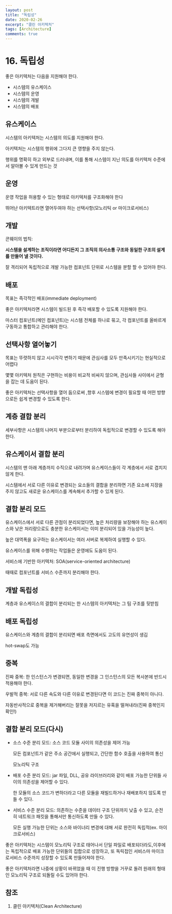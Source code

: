 ```yaml
---
layout: post
title: "독립성"
date: 2020-02-26
excerpt: "클린 아키텍처"
tags: [Architecture]
comments: true
---
```


# 16. 독립성

좋은 아키텍처는 다음을 지원해야 한다.

- 시스템의 유스케이스
- 시스템의 운영
- 시스템의 개발
- 시스템의 배포

## 유스케이스

시스템의 아키텍처는 시스템의 의도를 지원해야 한다.

아키텍처는 시스템의 행위에 그다지 큰 영향을 주지 않는다.

행위를 명확히 하고 외부로 드러내며, 이를 통해 시스템이 지닌 의도를 아키텍처 수준에서 알아볼 수 있게 만드는 것

## 운영

운영 작업을 허용할 수 있는 형태로 아키텍처를 구조화해야 한다

뛰어난 아키텍트라면 열어두여야 하는 선택사항(모노리틱 or 마이크로서비스)

## 개발

콘웨이의 법칙:

**시스템을 설계하는 조직이라면 어디든지 그 조직의 의사소통 구조와 동일한 구조의 설계를 만들어 낼 것이다.**

잘 격리되어 독립적으로 개발 가능한 컴포넌트 단위로 시스템을 분할 할 수 있어야 한다.

## 배포

목표는 즉각적인 배포(immediate deployment)

좋은 아키텍처라면 시스템이 빌드된 후 즉각 배포할 수 있도록 지원해야 한다.

마스터 컴포넌트(메인 컴포넌트)는 시스템 전체를 하나로 묶고, 각 컴포넌트를 올바르게 구동하고 통합하고 관리해야 한다.

## 선택사항 열어놓기

목표는 뚜렷하지 않고 시시각각 변하기 때문에 관심사를 모두 만족시키기는 현실적으로 어렵다

몇몇 아키텍처 원칙은 구현하는 비용이 비교적 비싸지 않으며, 관심사들 사이에서 균형을 잡는 데 도움이 된다.

좋은 아키텍처는 선택사항을 열어 둠으로써 ,향후 시스템에 변경이 필요할 때 어떤 방향으로든 쉽게 변경할 수 있도록 한다.

## 계층 결합 분리

세부사항은 시스템의 나머지 부분으로부터 분리하여 독립적으로 변경할 수 있도록 해야 한다.

## 유스케이서 결합 분리

시스템의 맨 아래 계층까지 수직으로 내려가며 유스케이스들이 각 계층에서 서로 겹치지 않게 한다.

시스템에서 서로 다른 이유로 변경되는 요소들의 결합을 분리하면 기존 요소에 지장을 주지 않고도 새로운 유스케이스를 계속해서 추가할 수 있게 된다.

## 결합 분리 모드

유스케이스에서 서로 다른 관점이 분리되었다면, 높은 처리량을 보장해야 하는 유스케이스와 낮은 처리량으로도 충분한 유스케이서는 이미 분리되어 있을 가능성이 높다.

높은 대역폭을 요구하는 유스케이서는 여러 서버로 복제하여 실행할 수 있다.

유스케이스를 위해 수행하는 작업들은 운영에도 도움이 된다.

서비스에 기반한 아키텍처: SOA(service-oriented architecture)

때때로 컴포넌트를 서비스 수준까지 분리해야 한다.

## 개발 독립성

계층과 유스케이스의 결합이 분리되는 한 시스템의 아키텍처는 그 팀 구조를 뒷받침

## 배포 독립성

유스케이스와 계층의 결합이 분리되면 배포 측면에서도 고도의 유연성이 생김

hot-swap도 가능

## 중복

진짜 중복: 한 인스턴스가 변경되면, 동일한 변경을 그 인스턴스의 모든 복사본에 반드시 적용해야 한다.

우발적 중복: 서로 다른 속도와 다른 이유로 변경된다면 이 코드는 진짜 중복이 아니다.

자동반사적으로 중복을 제거해버리는 잘못을 저지르는 유혹을 떨쳐내라(진짜 중복인지 확인!)

## 결합 분리 모드(다시)

- 소스 수준 분리 모드: 소스 코드 모듈 사이의 의존성을 제어 가능

  모든 컴포넌트가 같은 주소 공간에서 실행되고, 간단한 함수 호출을 사용하여 통신

  모노리틱 구조

- 배포 수준 분리 모드: jar 파일, DLL, 공유 라이브러리와 같이 배포 가능한 단위들 사이의 의존성을 제어할 수 있다.

  한 모듈의 소스 코드가 변하더라고 다른 모듈을 재빌드하거나 재배포하지 않도록 만들 수 있다.

- 서비스 수준 분리 모드: 의존하는 수준을 데이터 구조 단위까지 낮출 수 있고,  순전히 네트워크 패킷을 통해서만 통신하도록 만들 수 있다.

  모든 실행 가능한 단위는 소스와 바이너리 변경에 대해 서로 완전히 독립적(ex. 마이크로서비스)

좋은 아키텍처는 시스템이 모노리틱 구조로 태어나서 단일 파일로 배포되더라도,이후에는 독립적으로 배포 가능한 단위들의 집합으로 성장하고, 또 독릭접인 서비스마 마이크로서비스 수준까지 성장할 수 있도록 만들어져야 한다.

좋은 아키텍처라면 나중에 상황이 바뀌었을 때 이 진행 방향을 거꾸로 돌려 원래의 형태인 모노리틱 구조로 되돌릴 수도 있어야 한다.

## 참조

1. 클린 아키텍처(Clean Architecture)

